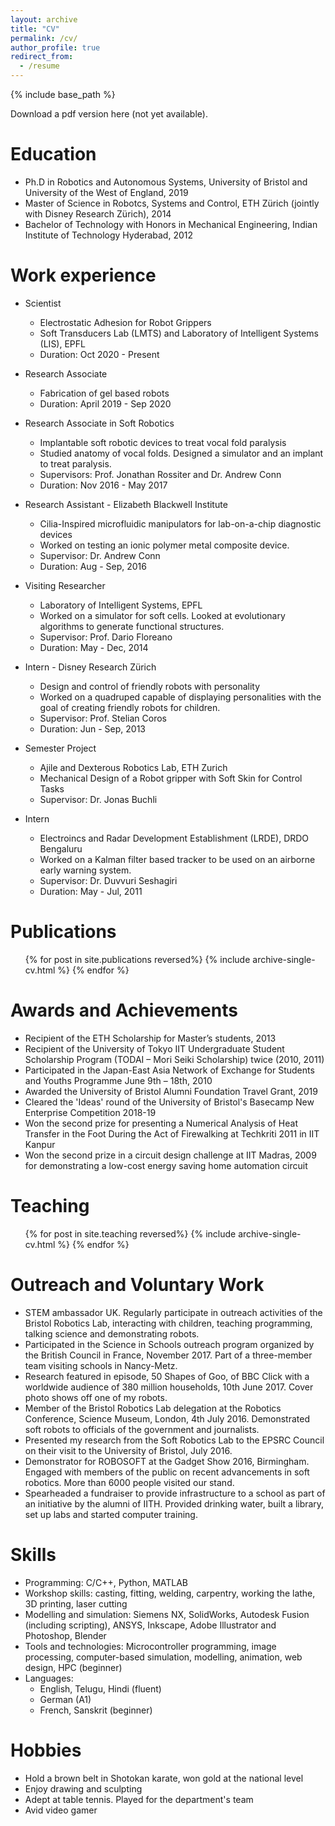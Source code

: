 ```yaml
---
layout: archive
title: "CV"
permalink: /cv/
author_profile: true
redirect_from:
  - /resume
---
```


{% include base_path %}

Download a pdf version here (not yet available).

Education
======
* Ph.D in Robotics and Autonomous Systems, University of Bristol and University of the West of England, 2019
* Master of Science in Robotcs, Systems and Control, ETH Zürich (jointly with Disney Research Zürich), 2014
* Bachelor of Technology with Honors in Mechanical Engineering, Indian Institute of Technology Hyderabad, 2012

Work experience
======
* Scientist
  * Electrostatic Adhesion for Robot Grippers
  * Soft Transducers Lab (LMTS) and Laboratory of Intelligent Systems (LIS), EPFL
  * Duration: Oct 2020 - Present

* Research Associate
  * Fabrication of gel based robots
  * Duration: April 2019 - Sep 2020

* Research Associate in Soft Robotics
  * Implantable soft robotic devices to treat vocal fold paralysis
  * Studied anatomy of vocal folds. Designed a simulator and an implant to treat paralysis.
  * Supervisors: Prof. Jonathan Rossiter and Dr. Andrew Conn
  * Duration: Nov 2016 - May 2017 

* Research Assistant - Elizabeth Blackwell Institute
  * Cilia-Inspired microfluidic manipulators for lab-on-a-chip diagnostic devices
  * Worked on testing an ionic polymer metal composite device.
  * Supervisor: Dr. Andrew Conn
  * Duration: Aug - Sep, 2016

* Visiting Researcher
  * Laboratory of Intelligent Systems, EPFL
  * Worked on a simulator for soft cells. Looked at evolutionary algorithms to generate functional structures.
  * Supervisor: Prof. Dario Floreano
  * Duration: May - Dec, 2014

* Intern - Disney Research Zürich
  * Design and control of friendly robots with personality
  * Worked on a quadruped capable of displaying personalities with the goal of creating friendly robots for children.
  * Supervisor: Prof. Stelian Coros
  * Duration: Jun - Sep, 2013

* Semester Project
  * Ajile and Dexterous Robotics Lab, ETH Zurich
  * Mechanical Design of a Robot gripper with Soft Skin for Control Tasks
  * Supervisor: Dr. Jonas Buchli

* Intern
  * Electroincs and Radar Development Establishment (LRDE), DRDO Bengaluru
  * Worked on a Kalman filter based tracker to be used on an airborne early warning system.
  * Supervisor: Dr. Duvvuri Seshagiri
  * Duration: May - Jul, 2011

Publications
======
  <ul>{% for post in site.publications reversed%}
    {% include archive-single-cv.html %}
  {% endfor %}</ul>
  
Awards and Achievements
======
* Recipient of the ETH Scholarship for Master’s students, 2013
* Recipient of the University of Tokyo IIT Undergraduate Student Scholarship Program (TODAI – Mori Seiki Scholarship) twice (2010, 2011)
* Participated in the Japan-East Asia Network of Exchange for Students and Youths Programme June 9th – 18th, 2010
* Awarded the University of Bristol Alumni Foundation Travel Grant, 2019
* Cleared the 'Ideas' round of the University of Bristol's Basecamp New Enterprise Competition 2018-19
* Won the second prize for presenting a Numerical Analysis of Heat Transfer in the Foot During the Act of Firewalking at Techkriti 2011 in IIT Kanpur
* Won the second prize in a circuit design challenge at IIT Madras, 2009 for demonstrating a low-cost energy saving home automation circuit

Teaching
======
  <ul>{% for post in site.teaching reversed%}
    {% include archive-single-cv.html %}
  {% endfor %}</ul>

Outreach and Voluntary Work
======
* STEM ambassador UK. Regularly participate in outreach activities of the Bristol Robotics Lab, interacting with children, teaching programming, talking science and demonstrating robots.
* Participated in the Science in Schools outreach program organized by the British Council in France, November 2017. Part of a three-member team visiting schools in Nancy-Metz.
* Research featured in episode, 50 Shapes of Goo, of BBC Click with a worldwide audience of 380 million households, 10th June 2017. Cover photo shows off one of my robots.
* Member of the Bristol Robotics Lab delegation at the Robotics Conference, Science Museum, London, 4th July 2016. Demonstrated soft robots to officials of the government and journalists.
* Presented my research from the Soft Robotics Lab to the EPSRC Council on their visit to the University of Bristol, July 2016.
* Demonstrator for ROBOSOFT at the Gadget Show 2016, Birmingham. Engaged with members of the public on recent advancements in soft robotics. More than 6000 people visited our stand.
* Spearheaded a fundraiser to provide infrastructure to a school as part of an initiative by the alumni of IITH. Provided drinking water, built a library, set up labs and started computer training.

Skills
======
* Programming: C/C++, Python, MATLAB
* Workshop skills: casting, fitting, welding, carpentry, working the lathe, 3D printing, laser cutting
* Modelling and simulation: Siemens NX, SolidWorks, Autodesk Fusion (including scripting), ANSYS, Inkscape, Adobe Illustrator and Photoshop, Blender
* Tools and technologies: Microcontroller programming, image processing, computer-based simulation, modelling, animation, web design, HPC (beginner)
* Languages:
  * English, Telugu, Hindi (fluent)
  * German (A1)
  * French, Sanskrit (beginner)

Hobbies
======
* Hold a brown belt in Shotokan karate, won gold at the national level
* Enjoy drawing and sculpting
* Adept at table tennis. Played for the department's team
* Avid video gamer